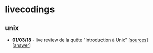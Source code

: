 # livecodings

## unix
- **01/03/18** - live review de la quête "Introduction à Unix"
[[sources](unix/investigation)]
[[answer](unix/investigation/history.sh)]
